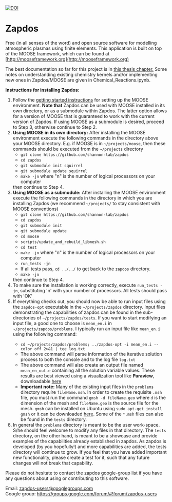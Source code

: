 [![DOI](https://zenodo.org/badge/DOI/10.5281/zenodo.801834.svg)](https://doi.org/10.5281/zenodo.801834)

Zapdos
=====

Free (in all senses of the word) and open source software for modelling atmospheric plasmas using finite elements.
This application is built on top of the MOOSE framework, which can be found at [http://mooseframework.org](http://mooseframework.org)

The best documentation so far for this project is in
[this thesis chapter.](http://169.229.198.106/ZapdosChapter.pdf) Some notes on
understanding existing chemistry kernels and/or implementing new ones in
Zapdos/MOOSE are given in Chemical_Reactions.ipynb.

**Instructions for installing Zapdos:**

<ol>
  <li>Follow the <a href="https://mooseframework.inl.gov/getting_started/index.html">getting started instructions</a> for setting up the MOOSE environment. <b>Note that</b> Zapdos can be used with MOOSE installed in its own directory, or as a submodule within Zapdos. The latter option allows for a version of MOOSE that is guaranteed to work with the current version of Zapdos. If using MOOSE as a submodule is desired, proceed to Step 3, otherwise continue to Step 2.</li>
  <li><b>Using MOOSE in its own directory:</b> After installing the MOOSE environment execute the following commands in
  the directory above your MOOSE directory. E.g. if MOOSE is in
  <code>~/projects/moose</code>, then these commands should be executed from the
  <code>~/projects</code> directory
  <ul>
    <li><code>git clone https://github.com/shannon-lab/zapdos</code></li>
    <li><code>cd zapdos</code></li>
	  <li><code>git submodule init squirrel</code></li>
	  <li><code>git submodule update squirrel</code></li>
    <li><code>make -jn</code> where "n" is the number of logical processors on
  your computer</li>
  </ul>
  then continue to Step 4.</li>
  <li><b>Using MOOSE as a submodule:</b> After installing the MOOSE environment execute the following commands in
  the directory in which you are installing Zapdos (we recommend <code>~/projects/</code> to stay consistent with MOOSE conventions)
  <ul>
    <li><code>git clone https://github.com/shannon-lab/zapdos</code></li>
    <li><code>cd zapdos</code></li>
	  <li><code>git submodule init</code></li>
	  <li><code>git submodule update</code></li>
    <li><code>cd moose</code></li>
    <li><code>scripts/update_and_rebuild_libmesh.sh</code></li>
    <li><code>cd test</code></li>
    <li><code>make -jn</code> where "n" is the number of logical processors on your computer</li>
    <li><code>run_tests -jn</code></li>
    <li>If all tests pass, <code>cd ../../</code> to get back to the <code>zapdos</code> directory.</li>
    <li><code>make -jn</code></li>
  </ul>
  then continue to Step 4.</li>
  <li>To make sure the installation is working correctly, execute <code>run_tests -jn</code>, substituting 'n' with your number of processors. All tests should pass with 'OK'
  <li>If everything checks out, you should now be able to run input files using the <code>zapdos-opt</code> executable in the <code>~/projects/zapdos</code> directory. Input files demonstrating the capabilities of zapdos can be found in the sub-directories of <code>~/projects/zapdos/tests</code>. If you want to start modifying an input file, a good one to choose is <code>mean_en.i</code> in <code>~/projects/zapdos/problems</code>. I typically run an input file like <code>mean_en.i</code> using the following command:</li>
  <ul>
    <li><code>cd ~/projects/zapdos/problems; ../zapdos-opt -i mean_en.i --color off 2>&1 | tee log.txt</code></li>
    <li>The above command will parse information of the iterative solution process to both the console and to the log file <code>log.txt</code></li>
    <li>The above command will also create an output file named <code>mean_en_out.e</code> containing all the solution variable values. These results are best viewed using a visualization tool like <b>Paraview</b>, downloadable <a href="http://www.paraview.org/download/">here</a></li>
    <li><b>Important note:</b> Many of the existing input files in the <code>problems</code> directory require <code>fileName.msh</code>. In order to create the requisite <code>.msh</code> file, you must run the command <code>gmsh -d fileName.geo</code> where <code>d</code> is the dimension of the mesh and <code>fileName.geo</code> is the source file for the mesh. <code>gmsh</code> can be installed on Ubuntu using <code>sudo apt-get install gmsh</code> or it can be downloaded <a href="http://gmsh.info/#Download">here</a>. Some of the <code>*.msh</code> files can also be found in the <code>tests</code> directory.</li>
  </ul>
  <li>In general the <code>problems</code> directory is meant to be the user work-space. S/he should feel welcome to modify any files in that directory. The <code>tests</code> directory, on the other hand, is meant to be a showcase and provide examples of the capabilities already established in zapdos. As zapdos is developed (by you hopefully!) and more capabilities are added, the tests directory will continue to grow. If you feel that you have added important new functionality, please create a test for it, such that any future changes will not break that capability.</li>
</ol>

Please do not hesitate to contact the zapdos google-group list if you have any questions about using or contributing to this software.

Email: <zapdos-users@googlegroups.com><br>
Google group: <https://groups.google.com/forum/#!forum/zapdos-users>
